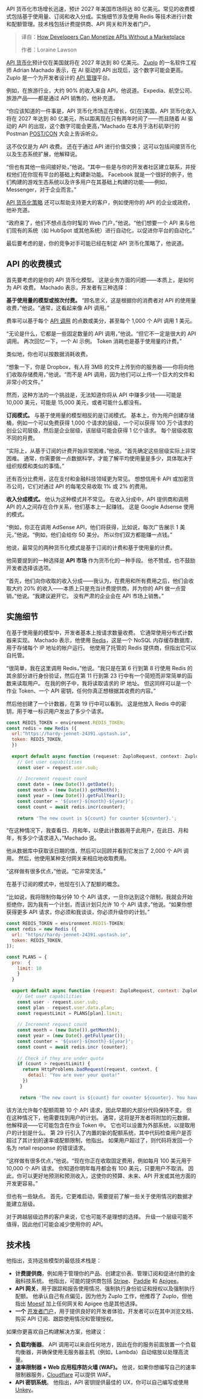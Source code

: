 
<!--
title: 无需市场：API变现的秘诀
cover: https://cdn.thenewstack.io/media/2025/06/b6ecbe0f-postman_mascot_atpostcon2025.png
summary: API 货币化市场增长迅速，预计 2027 年美国市场将达 80 亿美元。常见的收费模式包括基于使用量、订阅和收入分成。实施细节涉及使用 Redis 等技术进行计数和配额管理。技术栈包括计费提供商、API 网关和开发者门户。
-->

API 货币化市场增长迅速，预计 2027 年美国市场将达 80 亿美元。常见的收费模式包括基于使用量、订阅和收入分成。实施细节涉及使用 Redis 等技术进行计数和配额管理。技术栈包括计费提供商、API 网关和开发者门户。

> 译自：[How Developers Can Monetize APIs Without a Marketplace](https://thenewstack.io/how-developers-can-monetize-apis-without-a-marketplace/)
> 
> 作者：Loraine Lawson

[API 货币化](https://thenewstack.io/the-dos-and-donts-of-api-monetization/)预计仅在美国就将在 2027 年达到 80 亿美元。 [Zuplo](https://zuplo.com/) 的一名软件工程师 Adrian Machado 表示，在 AI 驱动的 API 出现后，这个数字可能会更高。 Zuplo 是一个为开发者设计的 [API 管理](https://thenewstack.io/introduction-to-api-management/)平台。

例如，在旅游行业，大约 90% 的收入来自 API，他说道。 Expedia、航空公司、旅游产品——都是通过 API 销售的，他补充道。

“你应该知道的一件事是，API 货币化市场正在增长，仅[在]美国，API 货币化收入将在 2027 年达到 80 亿美元，所以距离现在只有两年时间了——而且随着 AI 驱动的 API 的出现，这个数字可能会更高，”Machado 在本月于洛杉矶举行的 Postman [POST/CON](https://www.postman.com/postcon/2025/) 大会上告诉听众。

这不仅仅是为 API 收费。 还在于通过 API 进行价值交换； 这可以包括间接货币化以及生态系统扩展，他解释说。

“但也有其他一些间接好处，”他说。“其中一些是与你的开发者社区建立联系，并授权他们在你现有平台的基础上构建新功能。 Facebook 就是一个很好的例子，他们构建的游戏生态系统以及许多用户在其基础上构建的功能——例如，Messenger，对于企业而言。”

[API 货币化策略](https://thenewstack.io/apis-are-driving-new-business-models-and-unlocking-revenue-streams/) 还可以帮助支持更大的客户，例如使用你的 API 的企业或政府，他补充道。

“政府来了，他们不想点击你时髦的 Web 门户，”他说。“他们想要一个 API 来与他们现有的系统（如 HubSpot 或其他系统）进行自动化，以促进你平台的自动化。”

最后要考虑的是，你的竞争对手可能已经在制定 API 货币化策略了，他说道。

## API 的收费模式

首先要考虑的是你的 API 货币化模型。 这是业务方面的问题——本质上，是如何为 API 收费。 Machado 表示，开发者有三种选择：

**基于使用量的模型或按次付费。** “顾名思义，这是根据你的消费者对 API 的使用量收费，”他说。“通常，这看起来像 API 调用。”

费率可以基于每个 [API 调用](https://thenewstack.io/sentrys-front-end-performance-monitoring-pinpoints-sluggish-api-calls-and-database-queries/) 的点数或美分，甚至每个 1,000 个 API 调用 1 美元。

“无论是什么，它都是一些固定数量的 API 调用，”他说。“但它不一定是很大的 API 调用。 再次回忆一下，一个 AI 示例。 Token 消耗也是基于使用量的计费。”

类似地，你也可以按数据消耗收费。

“想象一下，你是 Dropbox，有人将 3MB 的文件上传到你的服务器——你将向他们收取存储费用，”他说。“而不是 API 调用，因为他们可以上传一个巨大的文件和非常小的文件。”

然而，这种方法的一个挑战是，无法知道你将从 API 中赚多少钱——可能是 10,000 美元，可能是 15,000 美元，或者可能什么都没有。

**订阅模式。** 与基于使用量的模型相反的是订阅模式。 基本上，你为用户创建存储桶，例如一个可以免费获得 1,000 个请求的层级，一个可以获得 100 万个请求的创业公司层级，然后是企业层级，该层级可能会获得 1 亿个请求。 每个层级收取不同的月费。

“实际上，从基于订阅的计费开始非常困难，”他说。“首先确定这些层级实际上非常困难。 通常，你需要做一点数据科学，才能了解平均使用量是多少，具体取决于组织规模和类似的事情。”

还有百分比费用，这在支付和金融科技领域更为常见。 想想信用卡 API 或加密货币公司，它们对通过 API 的每笔交易收取 1% 或 2% 的费用。

**收入分成模式。** 他认为这种模式并不常见。 在收入分成中，API 提供商和调用 API 的人之间存在合作关系，他们基本上一起赚钱。 这是 Google Adsense 使用的模式。

“例如，你正在调用 AdSense API，他们将获得，比如说，每次广告展示 1 美元，”他说。“例如，他们会给你 50 美分。 所以你们双方都能赚一点钱。”

他说，最常见的两种货币化模式是基于订阅的计费和基于使用量的计费。

他简要提到的一种选择是 **API 市场** 作为货币化的一种手段。 他不赞成，也不鼓励开发者选择该选项。

“首先，他们向你收取的收入分成——我认为，在费用和所有费用之后，他们会收取大约 20% 的收入——本质上只是充当计费提供商，并为你的 API 做一点营销，”他说。“我建议避开它。 没有严肃的企业会在 API 市场上销售。”

## 实施细节

在基于使用量的模型中，开发者基本上按请求数量收费。 它通常使用分布式计数器来实现。 Machado 表示，他使用 [Redis](https://thenewstack.io/redis-is-open-source-again/)，这是一个 NoSQL 内存缓存数据库，用于存储每个 IP 地址的帐户运行。 他使用了托管的 Redis 提供商，但指出它可以自托管。

“很简单，我在这里调用 Redis，”他说。“我只是在第 6 行到第 8 行使用 Redis 的其余部分进行身份验证，然后在第 11 行到第 23 行中有一个简短而非常简单的函数来读取用户。 在我的例子中，我将读取请求的 IP 地址。 但这同样可以是一个作业 Token、一个 API 密钥，任何你真正想根据其收费的内容。”

然后他创建了一个计数器，在第 19 行中可以看到。 这是他放入 Redis 中的密钥，用于唯一标识用户发出了多少个请求。

```js
const REDIS_TOKEN = environment.REDIS_TOKEN;
const redis = new Redis ({
  url:"https://hardy-jennet-24391.upstash.io",
  token: REDIS_TOKEN,
  })
  
  export default async function (requeset: ZuploRequest, context: ZuploContext)  {
    // Get user capabilities
    const user = request.user.sub;
    
    // Increment request count
    const date = (new Date()).getDate();
    const month = (new Date()).getMonth();
    const year = (new Date()).getFullYear();
    const counter = '${user}-${month}-${year}';
    const count = await redis.incr(counter);
    
    return 'The new count is ${count} for counter ${counter}.';
```

“在这种情况下，我查看日、月和年，以便此计数器用于此用户，在此日、月和年，有多少个请求进入，”Machado 说。

他从数据库中获取该日期的值，然后可以回顾并看到它发出了 2,000 个 API 调用。 然后，他使用某种支付网关来相应地收取费用。

“这样做有很多优点，”他说。“它非常灵活。”

在基于订阅的模式中，他现在引入了配额的概念。

“比如说，我将限制你每分钟 10 个 API 请求，一旦你达到这个限制，我就会开始拒绝你，因为我有一个计划，而该计划只允许 10 个 API 请求，”他说。“如果你想获得更多 API 请求，你必须和我谈谈，你必须升级你的计划。”

```js
const REDIS_TOKEN = environment.REDIS-TOKEN;
const redis = new Redis ({
  url: "https//hardy-jennet-24391.upstash.io",
  token: REDIS_TOKEN,
]);

const PLANS = {
  pro:  {
    limit: 10
    }
  }
  
  export default async function (request: ZuploRequest, context: ZuploContext) {
    // Get user capabilities
    const user - request.user.sub;
    const plan - request.user.data.plan;
    const requestLimit = PLANS[plan].limit;
    
    // Increment request count
    const month = (new Date()).getMonth();
    const year = (new Date().getFullyear());
    const counter = '${user}-${month}-${year}';
    const count = await redis.incr (counter);
    
    // Check if they are under quota
    if (count > requestLimit) {
      return HttpProblems.badRequest(request, context, {
        detail: "You are over your quota!"
      })
     }
     
     return 'The new count is ${count} for counter ${counter}. You have ${requestLimit-count} requests left.';
```

该方法允许每个配额周期 10 个 API 请求，因此早期的大部分代码保持不变。 但在这种情况下，他需要找到用户的计划。 通常，这将是开发者将附加的元数据，他解释说——它可能包含在作业 Token 中。 它也可以设置为外部系统，以提取用户的计划是什么。 第 29 行引入了内置的新的配额系统，其中代码检查用户是否超过了其计划的速率或配额限制，他指出。 如果用户超过了，则代码将发回一个名为 retail response 的错误请求。

“这样做有很多优点，”他说。“现在你正在收取固定费用，例如每月 100 美元用于 10,000 个 API 请求。 你知道你明年每月都会有 100 美元，只要用户不取消。 因此，你可以更好地预测和预测收入，这使你的预算、未来、API 开发或其他方面的开发更容易。”

但也有一些缺点。 首先，它更难启动，需要提前了解一些关于使用情况的数据才能建立层级。

对于跨越层级边界的客户来说，它也可能不是理想的选择。 升级一个层级可能不值得，因此他们可能会减少使用你的 API。

## 技术栈

他指出，支持这些模型的最低技术栈是：

* **计费提供商**，例如用于管理你的产品、创建定价表、管理订阅和促进付款的金融科技系统。 他指出，可能的提供商包括 [Stripe](https://stripe.com/)、[Paddle](https://www.paddle.com/) 和 [Apigee](https://thenewstack.io/building-adaptive-apps-like-google-now-with-apis-and-analytics-with-apigee-insights/)。
* **API 网关**，用于跟踪和报告使用情况、强制执行身份验证和授权以及强制执行配额。 他承认自己有点偏见，因为他为 Zuplo 工作，他推荐了 Zuplo，但他指出 [Moesif](https://www.moesif.com/) 加上任何网关和 Apigee 也是其他选择。
* **一个** [开发者门户](https://thenewstack.io/api-governance-and-developer-experience-in-a-developer-portal/)，用于提供良好的开发者体验，开发者可以在其中浏览文档、购买 API 订阅、跟踪使用情况和管理授权。

如果你更喜欢自己构建解决方案，他建议：

* **负载均衡器**。 API 调用可以来自任何地方，因此在你的服务前面放置一个负载均衡器，并确保使用无服务器主机（例如，Lambda）自动缩放以处理高流量。
* **速率限制器 + Web 应用程序防火墙 (WAF)。** 他说，如果你想编写自己的速率限制器服务，[Cloudflare](https://thenewstack.io/cloudflare-for-ai-helps-businesses-safely-use-ai/) 可以提供 WAF。
* **API 密钥系统**。 他指出，API 密钥提供最佳的 UX，你可以自己编写或使用 [Unkey](https://www.unkey.com/)。